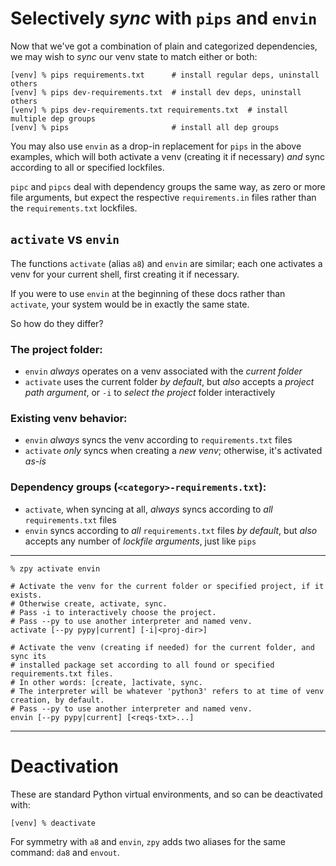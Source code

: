 # Selectively *sync* with `pips` and `envin`

Now that we've got a combination of plain
and categorized dependencies,
we may wish to *sync* our venv state to match
either or both:

```console
[venv] % pips requirements.txt      # install regular deps, uninstall others
[venv] % pips dev-requirements.txt  # install dev deps, uninstall others
[venv] % pips dev-requirements.txt requirements.txt  # install multiple dep groups
[venv] % pips                       # install all dep groups
```

You may also use `envin` as a drop-in replacement for `pips` in the above examples,
which will both activate a venv (creating it if necessary)
*and* sync according to all or specified lockfiles.

`pipc` and `pipcs` deal with dependency groups the same way,
as zero or more file arguments,
but expect the respective `requirements.in` files
rather than the `requirements.txt` lockfiles.

## `activate` vs `envin`

The functions `activate` (alias `a8`) and `envin`
are similar; each one activates a venv for your current shell,
first creating it if necessary.

If you were to use `envin` at the beginning of these docs rather than `activate`,
your system would be in exactly the same state.

So how do they differ?

### The project folder:

- `envin` *always* operates on a venv associated with the *current folder*
- `activate` uses the current folder *by default*,
  but *also* accepts a *project path argument*,
  or `-i` to *select the project* folder interactively

### Existing venv behavior:

- `envin` *always* syncs the venv according to `requirements.txt` files
- `activate` *only* syncs when creating a *new venv*;
  otherwise, it's activated *as-is*

### Dependency groups (`<category>-requirements.txt`):

- `activate`, when syncing at all, *always* syncs according to *all* `requirements.txt` files
- `envin` syncs according to *all* `requirements.txt` files *by default*,
  but *also* accepts any number of *lockfile arguments*, just like `pips`

---

```console
% zpy activate envin
```
```shell
# Activate the venv for the current folder or specified project, if it exists.
# Otherwise create, activate, sync.
# Pass -i to interactively choose the project.
# Pass --py to use another interpreter and named venv.
activate [--py pypy|current] [-i|<proj-dir>]

# Activate the venv (creating if needed) for the current folder, and sync its
# installed package set according to all found or specified requirements.txt files.
# In other words: [create, ]activate, sync.
# The interpreter will be whatever 'python3' refers to at time of venv creation, by default.
# Pass --py to use another interpreter and named venv.
envin [--py pypy|current] [<reqs-txt>...]
```

---

# Deactivation

These are standard Python virtual environments,
and so can be deactivated with:

```console
[venv] % deactivate
```

For symmetry with `a8` and `envin`, `zpy` adds two aliases for the same command:
`da8` and `envout`.

